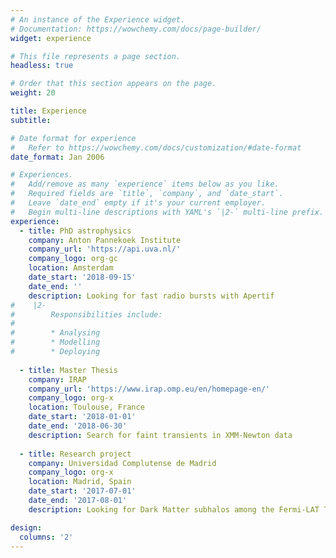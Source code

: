 ```yaml
---
# An instance of the Experience widget.
# Documentation: https://wowchemy.com/docs/page-builder/
widget: experience

# This file represents a page section.
headless: true

# Order that this section appears on the page.
weight: 20

title: Experience
subtitle:

# Date format for experience
#   Refer to https://wowchemy.com/docs/customization/#date-format
date_format: Jan 2006

# Experiences.
#   Add/remove as many `experience` items below as you like.
#   Required fields are `title`, `company`, and `date_start`.
#   Leave `date_end` empty if it's your current employer.
#   Begin multi-line descriptions with YAML's `|2-` multi-line prefix.
experience:
  - title: PhD astrophysics
    company: Anton Pannekoek Institute
    company_url: 'https://api.uva.nl/'
    company_logo: org-gc
    location: Amsterdam
    date_start: '2018-09-15'
    date_end: ''
    description: Looking for fast radio bursts with Apertif
#    |2-
#        Responsibilities include:
#        
#        * Analysing
#        * Modelling
#        * Deploying
        
  - title: Master Thesis
    company: IRAP
    company_url: 'https://www.irap.omp.eu/en/homepage-en/'
    company_logo: org-x
    location: Toulouse, France
    date_start: '2018-01-01'
    date_end: '2018-06-30'
    description: Search for faint transients in XMM-Newton data
    
  - title: Research project
    company: Universidad Complutense de Madrid
    company_logo: org-x
    location: Madrid, Spain
    date_start: '2017-07-01'
    date_end: '2017-08-01'
    description: Looking for Dark Matter subhalos among the Fermi-LAT Third Source catalog

design:
  columns: '2'
---
```

